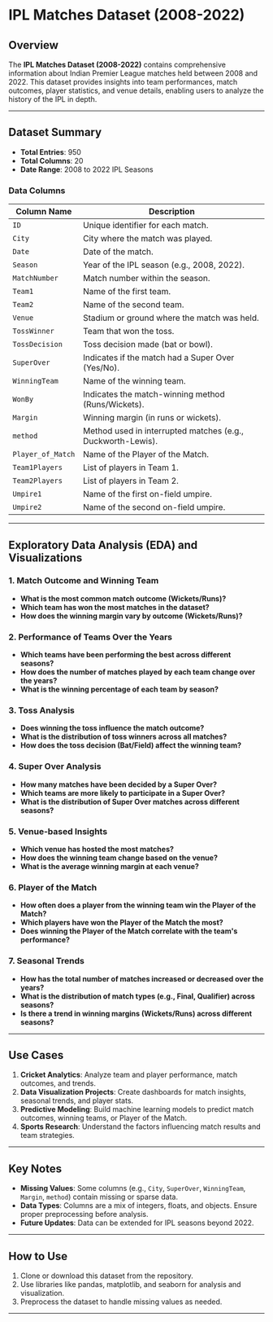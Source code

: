 # IPL Matches Dataset (2008-2022)

## Overview
The **IPL Matches Dataset (2008-2022)** contains comprehensive information about Indian Premier League matches held between 2008 and 2022. This dataset provides insights into team performances, match outcomes, player statistics, and venue details, enabling users to analyze the history of the IPL in depth.

---

## Dataset Summary
- **Total Entries**: 950
- **Total Columns**: 20
- **Date Range**: 2008 to 2022 IPL Seasons

### Data Columns
| Column Name         | Description                                                                 |
|---------------------|-----------------------------------------------------------------------------|
| `ID`                | Unique identifier for each match.                                           |
| `City`              | City where the match was played.                                           |
| `Date`              | Date of the match.                                                        |
| `Season`            | Year of the IPL season (e.g., 2008, 2022).                                 |
| `MatchNumber`       | Match number within the season.                                            |
| `Team1`             | Name of the first team.                                                   |
| `Team2`             | Name of the second team.                                                  |
| `Venue`             | Stadium or ground where the match was held.                               |
| `TossWinner`        | Team that won the toss.                                                   |
| `TossDecision`      | Toss decision made (bat or bowl).                                         |
| `SuperOver`         | Indicates if the match had a Super Over (Yes/No).                         |
| `WinningTeam`       | Name of the winning team.                                                 |
| `WonBy`             | Indicates the match-winning method (Runs/Wickets).                       |
| `Margin`            | Winning margin (in runs or wickets).                                       |
| `method`            | Method used in interrupted matches (e.g., Duckworth-Lewis).              |
| `Player_of_Match`   | Name of the Player of the Match.                                          |
| `Team1Players`      | List of players in Team 1.                                                |
| `Team2Players`      | List of players in Team 2.                                                |
| `Umpire1`           | Name of the first on-field umpire.                                        |
| `Umpire2`           | Name of the second on-field umpire.                                       |

---

## Exploratory Data Analysis (EDA) and Visualizations

### 1. Match Outcome and Winning Team
- **What is the most common match outcome (Wickets/Runs)?**
- **Which team has won the most matches in the dataset?**
- **How does the winning margin vary by outcome (Wickets/Runs)?**

### 2. Performance of Teams Over the Years
- **Which teams have been performing the best across different seasons?**
- **How does the number of matches played by each team change over the years?**
- **What is the winning percentage of each team by season?**

### 3. Toss Analysis
- **Does winning the toss influence the match outcome?**
- **What is the distribution of toss winners across all matches?**
- **How does the toss decision (Bat/Field) affect the winning team?**

### 4. Super Over Analysis
- **How many matches have been decided by a Super Over?**
- **Which teams are more likely to participate in a Super Over?**
- **What is the distribution of Super Over matches across different seasons?**

### 5. Venue-based Insights
- **Which venue has hosted the most matches?**
- **How does the winning team change based on the venue?**
- **What is the average winning margin at each venue?**

### 6. Player of the Match
- **How often does a player from the winning team win the Player of the Match?**
- **Which players have won the Player of the Match the most?**
- **Does winning the Player of the Match correlate with the team's performance?**

### 7. Seasonal Trends
- **How has the total number of matches increased or decreased over the years?**
- **What is the distribution of match types (e.g., Final, Qualifier) across seasons?**
- **Is there a trend in winning margins (Wickets/Runs) across different seasons?**

---

## Use Cases
1. **Cricket Analytics**: Analyze team and player performance, match outcomes, and trends.
2. **Data Visualization Projects**: Create dashboards for match insights, seasonal trends, and player stats.
3. **Predictive Modeling**: Build machine learning models to predict match outcomes, winning teams, or Player of the Match.
4. **Sports Research**: Understand the factors influencing match results and team strategies.

---

## Key Notes
- **Missing Values**: Some columns (e.g., `City`, `SuperOver`, `WinningTeam`, `Margin`, `method`) contain missing or sparse data.
- **Data Types**: Columns are a mix of integers, floats, and objects. Ensure proper preprocessing before analysis.
- **Future Updates**: Data can be extended for IPL seasons beyond 2022.

---

## How to Use
1. Clone or download this dataset from the repository.
2. Use libraries like pandas, matplotlib, and seaborn for analysis and visualization.
3. Preprocess the dataset to handle missing values as needed.

---

